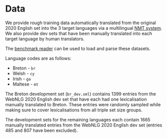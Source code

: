 # Data

We provide rough training data automatically translated from the original 2020 English set into the 3 target languages via a multilingual [NMT system](https://github.com/bzhangGo/zero/tree/master/docs/multilingual_laln_lalt). We also provide dev sets that have been manually translated into each target language by human translators.

The [benchmark reader](../utils) can be used to load and parse these datasets.

Language codes are as follows:
* Breton - `br`
* Welsh - `cy`
* Irish - `ga`
* Maltese - `mt`

The Breton development set (`br_dev.xml`) contains 1399 entries from the WebNLG 2020 English dev set that have each had one lexicalisation manually translated to Breton. These entries were randomly sampled while making sure to cover lexicalisations from all triple set size groups.

The development sets for the remaining languages each contain 1665 manually translated entries from the WebNLG 2020 English dev set (entries 485 and 807 have been excluded).
